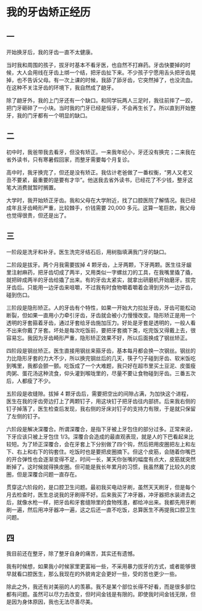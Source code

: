 # 我的牙齿矫正经历

## 一

开始换牙后，我的牙齿一直不太健康。

当时我和周围的孩子，拔牙时基本不看牙医，也自然不打麻药。牙齿快要掉的时候，大人会用线在牙齿上绑一个结，把牙齿扯下来。不少孩子宁愿用舌头把牙齿晃掉，也不告诉父母。有一次上课的时候，我舔了舔牙齿，它突然掉了，也没流血。在这种不关注牙齿的环境下，我自然成了龅牙。

除了龅牙外，我的上门牙还有一个缺口。和同学玩两人三足时，我往前摔了一跤，把门牙砸碎了一小块。当时我的门牙已经是恒牙，不会再生长了。所以直到开始整牙，我的门牙都有一个明显的缺口。

## 二

初中时，我爸带我去看牙，但没有矫正。一来我年纪小，牙还没有换完；二来我在省外读书，只有寒暑假回家，而整牙需要每个月复诊。

高中时，我牙换完了，但还是没有矫正。我估计老爸做了一番权衡，“男人又老又丑不要紧，最重要的是要有才华”。他送我去省外读书，已经花了不少钱，整牙这笔大消费就暂时搁置。

大学时，我开始矫正牙齿。我和父母在大学附近，找了口腔医院了解情况。我已经成年且牙齿畸形严重，比较棘手，价钱需要 20,000 多元。这算一笔巨款，我父母也觉得很贵，但还是出了。

## 三

一阶段是洗牙和补牙。医生洗完牙结石后，用树脂填满我门牙的缺口。

二阶段是拔牙。两个月我需要拔掉 4 颗牙齿，上牙两颗，下牙两颗。医生往牙龈里注射麻药，把牙齿切成了两半，又用类似一字螺丝刀的工具，在我嘴里撬了撬，就把碎成两半的牙齿给撬了出来。有的牙齿太紧实，就拿出研磨机开始磨牙。拔完牙齿后。只能用一边牙齿来咀嚼，不过我有时食物嚼着嚼着会滑到另外一边牙齿，碰到伤口。

三阶段是隐形矫正。人的牙齿有个特性，如果一开始大力拉扯牙齿，牙齿可能松动断裂，但如果一直用小力牵引牙齿，牙齿就会被小力慢慢改变。隐形矫正是用一个透明的牙套箍着牙齿，通过牙套给牙齿施加压力。好处是牙套是透明的，一般人看不出来你戴了牙套。坏处是每次吃饭前，要把牙套摘下类，吃完饭又得戴上去，很容易忘。我因为牙齿畸形严重，隐形矫正效果不好，所以后面换成了钢丝矫正。

四阶段是钢丝矫正。医生直接用钢丝来箍牙齿，基本每月都会换一次钢丝。钢丝的力比隐形牙套的力大不少，所以换完钢丝后的几天，筷子勺子碰到牙齿、软米饭吃到嘴里，我都会颤一颤。吃饭成了一个大难题，我只好在超市里买土豆泥、皮蛋瘦肉粥、蛋花汤这种流食，仰头灌到喉咙里的，尽量不要让食物碰到牙齿。三番五次后，人都瘦了不少。

五阶段是收缝隙。拔掉 4 颗牙齿后，需要把空出的间隙占满，为加快这个进程，医生在我的牙齿旁边打上了两颗钉子，用这块钉子把牙齿往内部挤。后来我右侧的钉子掉落了，医生检查后发现，我右侧的牙床对钉子的支持力有限，于是就只保留了左侧的钉子。

六阶段是解决深覆合。所谓深覆合，是指下牙被上牙包住的部分过多。正常来说，下牙应该只被上牙包住 1/3。深覆合会造成的最直观表现，就是人的下巴看起来比较短。为了矫正深覆合，会在牙套上下分别做了四个钩，然后把用皮圈把左上和左下、右上和右下的钩套住。吃饭时也是要把皮圈摘下。但这个皮筋，会随着你嘴巴的开合弹性也会逐渐变得不足，时间一长，某天你张嘴的幅度有点大，皮筋就突然断掉了。这时候就得换皮圈。但可能是我长年累月的习惯，我虽然戴了比较久的皮圈，但是深覆合问题一直存在。

贯穿这六阶段的，是口腔卫生问题。最初我买电动牙刷，虽然天天刷牙，但是每个月去检查时，医生总说我的牙刷得不好。后来我买了冲牙器，冲牙器把水装进去之后，就像水枪一样，把牙齿和牙套缝隙里的食物残渣，都给冲出来。我都先用牙刷刷一遍，然后用冲牙器冲一遍，这之后还一直不吃饭，总算医生不再提我口腔卫生问题。

## 四

我目前还在整牙，除了整牙自身的痛苦，其实还有遗憾。

我有时候想，如果我小时候家里更富裕一些，不采用暴力拔牙的方式，或者能够很早就看口腔医生，那么我现在的外貌肯定会更好一些，受的苦也更少一些。

除此之外，我还有对美丽的人的羡慕。我不是某个部位长得不好看，而是很多部位都有问题。虽然可以尽力去改变，但时间金钱是有限的。即使我时间金钱无限，但是因为身体原因，我也无法尽善尽美。
